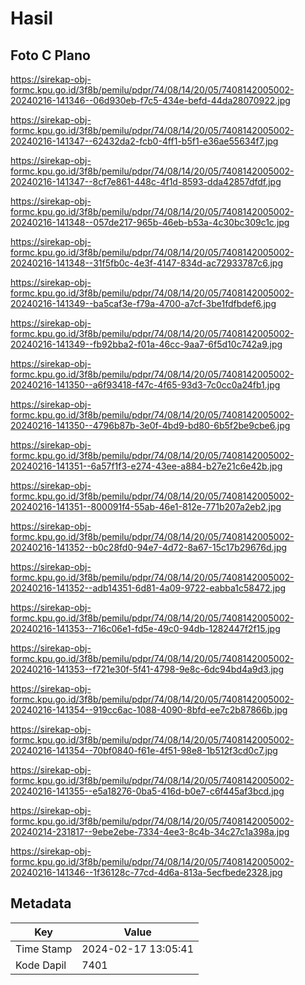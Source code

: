 # Hasil

## Foto C Plano

https://sirekap-obj-formc.kpu.go.id/3f8b/pemilu/pdpr/74/08/14/20/05/7408142005002-20240216-141346--06d930eb-f7c5-434e-befd-44da28070922.jpg

https://sirekap-obj-formc.kpu.go.id/3f8b/pemilu/pdpr/74/08/14/20/05/7408142005002-20240216-141347--62432da2-fcb0-4ff1-b5f1-e36ae55634f7.jpg

https://sirekap-obj-formc.kpu.go.id/3f8b/pemilu/pdpr/74/08/14/20/05/7408142005002-20240216-141347--8cf7e861-448c-4f1d-8593-dda42857dfdf.jpg

https://sirekap-obj-formc.kpu.go.id/3f8b/pemilu/pdpr/74/08/14/20/05/7408142005002-20240216-141348--057de217-965b-46eb-b53a-4c30bc309c1c.jpg

https://sirekap-obj-formc.kpu.go.id/3f8b/pemilu/pdpr/74/08/14/20/05/7408142005002-20240216-141348--31f5fb0c-4e3f-4147-834d-ac72933787c6.jpg

https://sirekap-obj-formc.kpu.go.id/3f8b/pemilu/pdpr/74/08/14/20/05/7408142005002-20240216-141349--ba5caf3e-f79a-4700-a7cf-3be1fdfbdef6.jpg

https://sirekap-obj-formc.kpu.go.id/3f8b/pemilu/pdpr/74/08/14/20/05/7408142005002-20240216-141349--fb92bba2-f01a-46cc-9aa7-6f5d10c742a9.jpg

https://sirekap-obj-formc.kpu.go.id/3f8b/pemilu/pdpr/74/08/14/20/05/7408142005002-20240216-141350--a6f93418-f47c-4f65-93d3-7c0cc0a24fb1.jpg

https://sirekap-obj-formc.kpu.go.id/3f8b/pemilu/pdpr/74/08/14/20/05/7408142005002-20240216-141350--4796b87b-3e0f-4bd9-bd80-6b5f2be9cbe6.jpg

https://sirekap-obj-formc.kpu.go.id/3f8b/pemilu/pdpr/74/08/14/20/05/7408142005002-20240216-141351--6a57f1f3-e274-43ee-a884-b27e21c6e42b.jpg

https://sirekap-obj-formc.kpu.go.id/3f8b/pemilu/pdpr/74/08/14/20/05/7408142005002-20240216-141351--800091f4-55ab-46e1-812e-771b207a2eb2.jpg

https://sirekap-obj-formc.kpu.go.id/3f8b/pemilu/pdpr/74/08/14/20/05/7408142005002-20240216-141352--b0c28fd0-94e7-4d72-8a67-15c17b29676d.jpg

https://sirekap-obj-formc.kpu.go.id/3f8b/pemilu/pdpr/74/08/14/20/05/7408142005002-20240216-141352--adb14351-6d81-4a09-9722-eabba1c58472.jpg

https://sirekap-obj-formc.kpu.go.id/3f8b/pemilu/pdpr/74/08/14/20/05/7408142005002-20240216-141353--716c06e1-fd5e-49c0-94db-1282447f2f15.jpg

https://sirekap-obj-formc.kpu.go.id/3f8b/pemilu/pdpr/74/08/14/20/05/7408142005002-20240216-141353--f721e30f-5f41-4798-9e8c-6dc94bd4a9d3.jpg

https://sirekap-obj-formc.kpu.go.id/3f8b/pemilu/pdpr/74/08/14/20/05/7408142005002-20240216-141354--919cc6ac-1088-4090-8bfd-ee7c2b87866b.jpg

https://sirekap-obj-formc.kpu.go.id/3f8b/pemilu/pdpr/74/08/14/20/05/7408142005002-20240216-141354--70bf0840-f61e-4f51-98e8-1b512f3cd0c7.jpg

https://sirekap-obj-formc.kpu.go.id/3f8b/pemilu/pdpr/74/08/14/20/05/7408142005002-20240216-141355--e5a18276-0ba5-416d-b0e7-c6f445af3bcd.jpg

https://sirekap-obj-formc.kpu.go.id/3f8b/pemilu/pdpr/74/08/14/20/05/7408142005002-20240214-231817--9ebe2ebe-7334-4ee3-8c4b-34c27c1a398a.jpg

https://sirekap-obj-formc.kpu.go.id/3f8b/pemilu/pdpr/74/08/14/20/05/7408142005002-20240216-141346--1f36128c-77cd-4d6a-813a-5ecfbede2328.jpg


## Metadata

| Key        | Value               |
| ---------- | ------------------- |
| Time Stamp | 2024-02-17 13:05:41 |
| Kode Dapil | 7401                |



